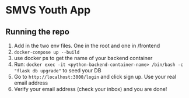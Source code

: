 # SMVS Youth App

## Running the repo
1. Add in the two env files. One in the root and one in /frontend
2. `docker-compose up --build`
3. use docker ps to get the name of your backend container
4. Run: `docker exec -it <python-backend-container-name> /bin/bash -c "flask db upgrade"` to seed your DB
5. Go to `http://localhost:3000/login` and click sign up. Use your real email address
6. Verify your email address (check your inbox) and you are done! 